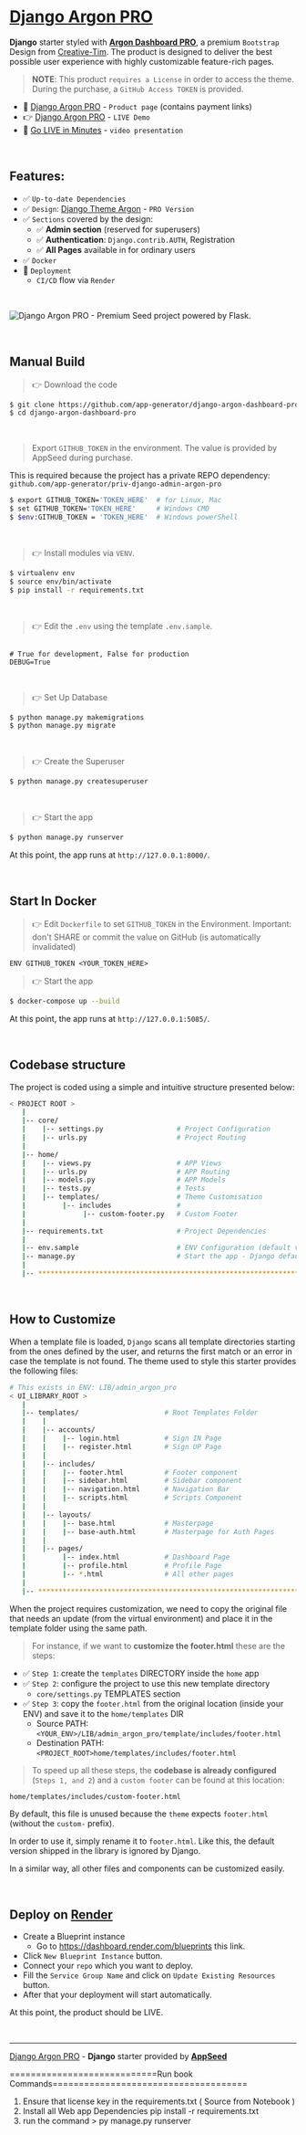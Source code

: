 # [Django Argon PRO](https://appseed.us/product/argon-dashboard-pro/django/)

**Django** starter styled with **[Argon Dashboard PRO](https://appseed.us/product/argon-dashboard-pro/django/)**, a premium `Bootstrap` Design from [Creative-Tim](https://bit.ly/3fKQZaL).
The product is designed to deliver the best possible user experience with highly customizable feature-rich pages. 

> **NOTE**: This product `requires a License` in order to access the theme. During the purchase, a `GitHub Access TOKEN` is provided. 

- 🛒 [Django Argon PRO](https://appseed.us/product/argon-dashboard-pro/django/) - `Product page` (contains payment links)
- 👉 [Django Argon PRO](https://django-argon-dashboard-pro.appseed-srv1.com/) - `LIVE Demo`
- 🚀 [Go LIVE in Minutes](https://www.youtube.com/watch?v=9OtA9Kw01yM) - `video presentation`

<br /> 

## Features: 

- ✅ `Up-to-date Dependencies`
- ✅ `Design`: [Django Theme Argon](https://github.com/app-generator/django-admin-argon-pro) - `PRO Version`
- ✅ `Sections` covered by the design:
  - ✅ **Admin section** (reserved for superusers)
  - ✅ **Authentication**: `Django.contrib.AUTH`, Registration
  - ✅ **All Pages** available in for ordinary users 
- ✅ `Docker`
- 🚀 `Deployment` 
  - `CI/CD` flow via `Render`

<br />

![Django Argon PRO - Premium Seed project powered by Flask.](https://user-images.githubusercontent.com/51070104/213974264-fe9250ff-7035-427b-b63f-bf69790f5a73.png)

<br />

## Manual Build 

> 👉 Download the code  

```bash
$ git clone https://github.com/app-generator/django-argon-dashboard-pro.git
$ cd django-argon-dashboard-pro
```

<br />

> Export `GITHUB_TOKEN` in the environment. The value is provided by AppSeed during purchase. 

This is required because the project has a private REPO dependency: `github.com/app-generator/priv-django-admin-argon-pro`

```bash
$ export GITHUB_TOKEN='TOKEN_HERE'  # for Linux, Mac
$ set GITHUB_TOKEN='TOKEN_HERE'     # Windows CMD
$ $env:GITHUB_TOKEN = 'TOKEN_HERE'  # Windows powerShell 
```

<br />

> 👉 Install modules via `VENV`.


```bash
$ virtualenv env
$ source env/bin/activate
$ pip install -r requirements.txt
```

<br />

> 👉 Edit the `.env` using the template `.env.sample`. 

```env

# True for development, False for production
DEBUG=True

```

<br />

> 👉 Set Up Database

```bash
$ python manage.py makemigrations
$ python manage.py migrate
```

<br />

> 👉 Create the Superuser

```bash
$ python manage.py createsuperuser
```

<br />

> 👉 Start the app

```bash
$ python manage.py runserver
```

At this point, the app runs at `http://127.0.0.1:8000/`. 

<br />

## Start In Docker

> 👉 Edit `Dockerfile` to set `GITHUB_TOKEN` in the Environment. Important: don't SHARE or commit the value on GitHub (is automatically invalidated)

```Docker
ENV GITHUB_TOKEN <YOUR_TOKEN_HERE>
```

> 👉 Start the app 

```bash
$ docker-compose up --build
```

At this point, the app runs at `http://127.0.0.1:5085/`. 

<br />

## Codebase structure

The project is coded using a simple and intuitive structure presented below:

```bash
< PROJECT ROOT >
   |
   |-- core/                            
   |    |-- settings.py                  # Project Configuration  
   |    |-- urls.py                      # Project Routing
   |
   |-- home/
   |    |-- views.py                     # APP Views 
   |    |-- urls.py                      # APP Routing
   |    |-- models.py                    # APP Models 
   |    |-- tests.py                     # Tests  
   |    |-- templates/                   # Theme Customisation 
   |         |-- includes                # 
   |              |-- custom-footer.py   # Custom Footer      
   |     
   |-- requirements.txt                  # Project Dependencies
   |
   |-- env.sample                        # ENV Configuration (default values)
   |-- manage.py                         # Start the app - Django default start script
   |
   |-- ************************************************************************
```

<br />

## How to Customize 

When a template file is loaded, `Django` scans all template directories starting from the ones defined by the user, and returns the first match or an error in case the template is not found. 
The theme used to style this starter provides the following files: 

```bash
# This exists in ENV: LIB/admin_argon_pro
< UI_LIBRARY_ROOT >                      
   |
   |-- templates/                     # Root Templates Folder 
   |    |          
   |    |-- accounts/       
   |    |    |-- login.html           # Sign IN Page
   |    |    |-- register.html        # Sign UP Page
   |    |
   |    |-- includes/       
   |    |    |-- footer.html          # Footer component
   |    |    |-- sidebar.html         # Sidebar component
   |    |    |-- navigation.html      # Navigation Bar
   |    |    |-- scripts.html         # Scripts Component
   |    |
   |    |-- layouts/       
   |    |    |-- base.html            # Masterpage
   |    |    |-- base-auth.html       # Masterpage for Auth Pages
   |    |
   |    |-- pages/       
   |         |-- index.html           # Dashboard Page
   |         |-- profile.html         # Profile Page
   |         |-- *.html               # All other pages
   |    
   |-- ************************************************************************
```

When the project requires customization, we need to copy the original file that needs an update (from the virtual environment) and place it in the template folder using the same path. 

> For instance, if we want to **customize the footer.html** these are the steps:

- ✅ `Step 1`: create the `templates` DIRECTORY inside the `home` app
- ✅ `Step 2`: configure the project to use this new template directory
  - `core/settings.py` TEMPLATES section
- ✅ `Step 3`: copy the `footer.html` from the original location (inside your ENV) and save it to the `home/templates` DIR
  - Source PATH: `<YOUR_ENV>/LIB/admin_argon_pro/template/includes/footer.html`
  - Destination PATH: `<PROJECT_ROOT>home/templates/includes/footer.html`

> To speed up all these steps, the **codebase is already configured** (`Steps 1, and 2`) and a `custom footer` can be found at this location:

`home/templates/includes/custom-footer.html` 

By default, this file is unused because the `theme` expects `footer.html` (without the `custom-` prefix). 

In order to use it, simply rename it to `footer.html`. Like this, the default version shipped in the library is ignored by Django. 

In a similar way, all other files and components can be customized easily.

<br />

## Deploy on [Render](https://render.com/)

- Create a Blueprint instance
  - Go to https://dashboard.render.com/blueprints this link.
- Click `New Blueprint Instance` button.
- Connect your `repo` which you want to deploy.
- Fill the `Service Group Name` and click on `Update Existing Resources` button.
- After that your deployment will start automatically.

At this point, the product should be LIVE.

<br />

---
[Django Argon PRO](https://appseed.us/product/argon-dashboard-pro/django/) - **Django** starter provided by **[AppSeed](https://appseed.us/)**


============================Run  book Commands=====================================
1) Ensure that license key in the requirements.txt ( Source from Notebook )
2) Install all Web app Dependencies 
pip install -r requirements.txt 
3) run the command > py manage.py runserver
